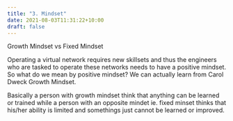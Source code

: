 ```yaml
---
title: "3. Mindset"
date: 2021-08-03T11:31:22+10:00
draft: false
---
```


Growth Mindset vs Fixed Mindset

Operating a virtual network requires new skillsets and thus the engineers who are tasked to operate these networks needs to have a positive mindset. So what do we mean by positive mindset? We can actually learn from Carol Dweck Growth Mindset. 

Basically a person with growth mindset think that anything can be learned or trained while a person with an opposite mindet ie. fixed minset thinks that his/her ability is limited and somethings just cannot be learned or improved. 
